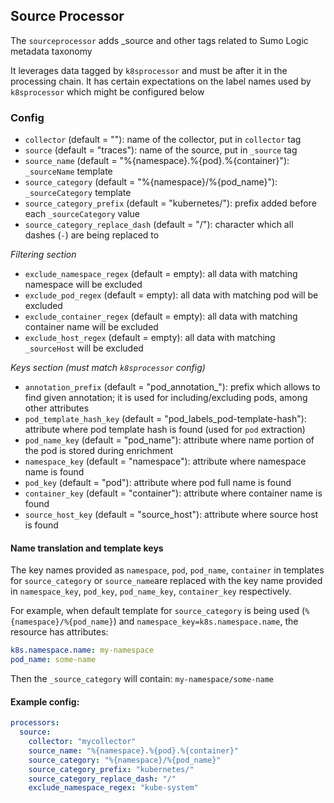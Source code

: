 ## <a name="sourceprocessor"></a>Source Processor
 
The `sourceprocessor` adds _source and other tags related to Sumo Logic metadata taxonomy

It leverages data tagged by `k8sprocessor` and must be after it in the processing chain. It has
certain expectations on the label names used by `k8sprocessor` which might be configured below

### Config
	
- `collector` (default = ""): name of the collector, put in `collector` tag
- `source` (default = "traces"): name of the source, put in `_source` tag
- `source_name` (default = "%{namespace}.%{pod}.%{container}"): `_sourceName` template
- `source_category` (default = "%{namespace}/%{pod_name}"): `_sourceCategory` template
- `source_category_prefix` (default = "kubernetes/"): prefix added before each `_sourceCategory` value
- `source_category_replace_dash` (default = "/"): character which all dashes (`-`) are being replaced to

*Filtering section*

- `exclude_namespace_regex` (default = empty): all data with matching namespace will be excluded
- `exclude_pod_regex` (default = empty): all data with matching pod will be excluded
- `exclude_container_regex` (default = empty): all data with matching container name will be excluded
- `exclude_host_regex` (default = empty): all data with matching `_sourceHost` will be excluded

*Keys section (must match `k8sprocessor` config)*

- `annotation_prefix` (default = "pod_annotation_"): prefix which allows to find given annotation; 
it is used for including/excluding pods, among other attributes
- `pod_template_hash_key` (default = "pod_labels_pod-template-hash"): attribute where pod template 
hash is found (used for `pod` extraction)
- `pod_name_key` (default = "pod_name"): attribute where name portion of the pod is stored 
during enrichment
- `namespace_key` (default = "namespace"): attribute where namespace name is found
- `pod_key` (default = "pod"): attribute where pod full name is found
- `container_key` (default = "container"): attribute where container name is found
- `source_host_key` (default = "source_host"): attribute where source host is found

#### Name translation and template keys

The key names provided as `namespace`, `pod`, `pod_name`, `container` in templates for `source_category` 
or `source_name`are replaced with the key name provided in `namespace_key`, `pod_key`, 
`pod_name_key`, `container_key` respectively. 

For example, when default template for `source_category` is being used (`%{namespace}/%{pod_name}`) and
`namespace_key=k8s.namespace.name`, the resource has attributes:

```yaml
k8s.namespace.name: my-namespace
pod_name: some-name
``` 

Then the `_source_category` will contain: `my-namespace/some-name`


#### <a name="k8sprocessor-example"></a>Example config:

```yaml
processors:
  source:
    collector: "mycollector"
    source_name: "%{namespace}.%{pod}.%{container}"
    source_category: "%{namespace}/%{pod_name}"
    source_category_prefix: "kubernetes/"
    source_category_replace_dash: "/"
    exclude_namespace_regex: "kube-system"
```
